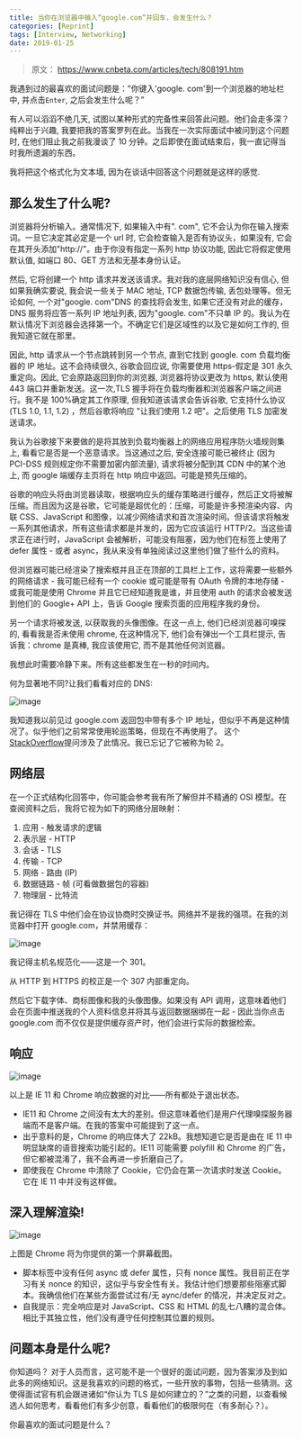 ```yaml
---
title: 当你在浏览器中输入“google.com”并回车，会发生什么？
categories: [Reprint]
tags: [Interview, Networking]
date: 2019-01-25
---
```


> 原文： https://www.cnbeta.com/articles/tech/808191.htm

我遇到过的最喜欢的面试问题是："你键入'google. com'到一个浏览器的地址栏中, 并点击`Enter`, 之后会发生什么呢？”

<!-- more -->

有人可以滔滔不绝几天, 试图以某种形式的完备性来回答此问题。他们会走多深？纯粹出于兴趣, 我要把我的答案罗列在此。当我在一次实际面试中被问到这个问题时, 在他们阻止我之前我漫谈了 10 分钟。之后即使在面试结束后，我一直记得当时我所遗漏的东西。

我将把这个格式化为文本墙, 因为在谈话中回答这个问题就是这样的感觉.

## 那么发生了什么呢?

浏览器将分析输入。通常情况下, 如果输入中有". com", 它不会认为你在输入搜索词。一旦它决定其必定是一个 url 时, 它会检查输入是否有协议头，如果没有, 它会在其开头添加"http://"。由于你没有指定一系列 http 协议功能, 因此它将假定使用默认值, 如端口 80、GET 方法和无基本身份认证。

然后, 它将创建一个 http 请求并发送该请求。我对我的底层网络知识没有信心, 但如果我确实要说, 我会说一些关于 MAC 地址, TCP 数据包传输, 丢包处理等。但无论如何, 一个对"google. com"DNS 的查找将会发生, 如果它还没有对此的缓存，DNS 服务将应答一系列 IP 地址列表, 因为"google. com"不只单 IP 的。我认为在默认情况下浏览器会选择第一个。不确定它们是区域性的以及它是如何工作的, 但我知道它就在那里。

因此, http 请求从一个节点跳转到另一个节点, 直到它找到 google. com 负载均衡器的 IP 地址。这不会持续很久, 谷歌会回应说, 你需要使用 https-假定是 301 永久重定向。因此, 它会原路返回到你的浏览器, 浏览器将协议更改为 https, 默认使用 443 端口并重新发送。这一次,TLS 握手将在负载均衡器和浏览器客户端之间进行。我不是 100%确定其工作原理, 但我知道该请求会告诉谷歌, 它支持什么协议 (TLS 1.0, 1.1, 1.2) ，然后谷歌将响应 "让我们使用 1.2 吧"。之后使用 TLS 加密发送请求。

我认为谷歌接下来要做的是将其放到负载均衡器上的网络应用程序防火墙规则集上, 看看它是否是一个恶意请求。当这通过之后, 安全连接可能已被终止 (因为 PCI-DSS 规则规定你不需要加密内部流量), 请求将被分配到其 CDN 中的某个池上, 而 google 端缓存主页将在 http 响应中返回。可能是预先压缩的。

谷歌的响应头将由浏览器读取，根据响应头的缓存策略进行缓存，然后正文将被解压缩。而且因为这是谷歌，它可能是超优化的：压缩，可能是许多预渲染内容、内联 CSS、JavaScript 和图像，以减少网络请求和首次渲染时间。但该请求将触发一系列其他请求，所有这些请求都是并发的，因为它应该运行 HTTP/2。当这些请求正在进行时，JavaScript 会被解析，可能没有阻塞，因为他们在标签上使用了 defer 属性 - 或者 async，我从来没有单独阅读过这里他们做了些什么的资料。

但浏览器可能已经渲染了搜索框并且正在顶部的工具栏上工作，这将需要一些额外的网络请求 - 我可能已经有一个 cookie 或可能是带有 OAuth 令牌的本地存储 - 或我可能是使用 Chrome 并且它已经知道我是谁，并且使用 auth 的请求会被发送到他们的 Google+ API 上，告诉 Google 搜索页面的应用程序我的身份。

另一个请求将被发送, 以获取我的头像图像。在这一点上, 他们已经浏览器可嗅探的, 看看我是否未使用 chrome, 在这种情况下, 他们会有弹出一个工具栏提示, 告诉我：chrome 是真棒, 我应该使用它, 而不是其他任何浏览器。

我想此时需要冷静下来。所有这些都发生在一秒的时间内。

何为显著地不同?让我们看看对应的 DNS:

![image](https://image.tobyqin.cn/2019-01/116c69b7fb0b665.jpg)

我知道我以前见过 google.com 返回包中带有多个 IP 地址，但似乎不再是这种情况了。似乎他们之前常常使用轮巡策略，但现在不再使用了。 这个[StackOverflow](https://stackoverflow.com/questions/10257969/is-it-possible-that-one-domain-name-has-multiple-corresponding-ip-addresses)提问涉及了此情况。我已忘记了它被称为轮 2。

## 网络层

在一个正式结构化回答中，你可能会参考我有所了解但并不精通的 OSI 模型。在查阅资料之后，我将它视为如下的网络分层映射：

1. 应用 - 触发请求的逻辑
2. 表示层 - HTTP
3. 会话 - TLS
4. 传输 - TCP
5. 网络 - 路由 (IP)
6. 数据链路 - 帧 (可看做数据包的容器)
7. 物理层 - 比特流

我记得在 TLS 中他们会在协议协商时交换证书。网络并不是我的强项。在我的浏览器中打开 google.com，并禁用缓存：

![image](https://image.tobyqin.cn/2019-01/d1eee285e02ff7b.jpg)

我记得主机名规范化——这是一个 301。

从 HTTP 到 HTTPS 的校正是一个 307 内部重定向。

然后它下载字体、商标图像和我的头像图像。如果没有 API 调用，这意味着他们会在页面中推送我的个人资料信息并将其与返回数据捆绑在一起 - 因此当你点击 google.com 而不仅仅是提供缓存资产时，他们会进行实际的数据检索。

## 响应

![image](https://image.tobyqin.cn/2019-01/db31097ca290ccc.jpg)

以上是 IE 11 和 Chrome 响应数据的对比——所有都处于退出状态。

- IE11 和 Chrome 之间没有太大的差别。但这意味着他们是用户代理嗅探服务器端而不是客户端。在我的答案中可能提到了这一点。
- 出乎意料的是，Chrome 的响应体大了 22kB。我想知道它是否是由在 IE 11 中明显缺席的语音搜索功能引起的。IE11 可能需要 polyfill 和 Chrome 的广告，但它都被混淆了，我不会再进一步折磨自己了。
- 即使我在 Chrome 中清除了 Cookie，它仍会在第一次请求时发送 Cookie。它在 IE 11 中并没有这样做。

## 深入理解渲染!

![image](https://image.tobyqin.cn/2019-01/6e53d8e5af24b27.jpg)

上图是 Chrome 将为你提供的第一个屏幕截图。

- 脚本标签中没有任何 async 或 defer 属性，只有 nonce 属性。我目前正在学习有关 nonce 的知识，这似乎与安全性有关。我估计他们想要那些阻塞式脚本。我确信他们在某些方面尝试过有/无 aync/defer 的情况，并决定反对之。
- 自我提示：完全响应是对 JavaScript、CSS 和 HTML 的乱七八糟的混合体。相比于其独立性，他们没有遵守任何控制其位置的规则。

## 问题本身是什么呢?

你知道吗？ 对于人员而言，这可能不是一个很好的面试问题，因为答案涉及到如此多的网络知识。这是我喜欢的问题的格式，一些开放的事物，包括一些猜测。这使得面试官有机会跟进诸如“你认为 TLS 是如何建立的？”之类的问题，以查看候选人如何思考，看看他们有多少创意，看看他们的极限何在（有多耐心？）。

你最喜欢的面试问题是什么？
